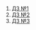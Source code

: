 
1. [ДЗ №1](https://github.com/sushilyaz/Y-Lab-Intro/pull/2)
2. [ДЗ №2](https://github.com/sushilyaz/Y-Lab-Intro/pull/3)
3. [ДЗ №3](https://github.com/sushilyaz/Y-Lab-Intro/pull/4)

